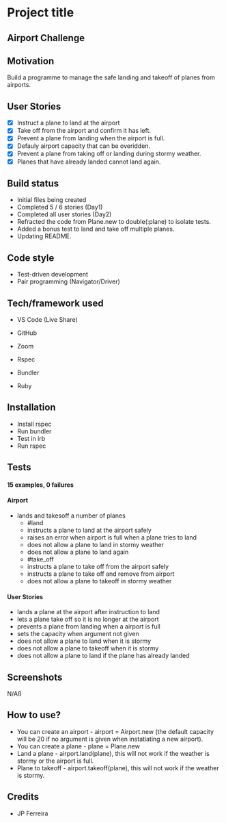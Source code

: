 # Project title
## Airport Challenge

## Motivation

Build a programme to manage the safe landing and takeoff of planes from airports.

## User Stories

- [x] Instruct a plane to land at the airport
- [x] Take off from the airport and confirm it has left.
- [x] Prevent a plane from landing when the airport is full.
- [x] Defauly airport capacity that can be overidden.
- [x] Prevent a plane from taking off or landing during stormy weather. 
- [x] Planes that have already landed cannot land again.

## Build status
* Initial files being created
* Completed 5 / 6 stories (Day1)
* Completed all user stories (Day2)
* Refracted the code from Plane.new to double(:plane) to isolate tests.
* Added a bonus test to land and take off multiple planes.
* Updating README.

## Code style
* Test-driven development
* Pair programming (Navigator/Driver)

## Tech/framework used
* VS Code (Live Share)
* GitHub
* Zoom

* Rspec
* Bundler
* Ruby

## Installation
* Install rspec
* Run bundler
* Test in irb
* Run rspec

## Tests
#### 15 examples, 0 failures

#### Airport
* lands and  takesoff a number of planes
  - #land
  -  instructs a plane to land at the airport safely
  -  raises an error when airport is full when a plane tries to land
  -  does not allow a plane to land in stormy weather
  -  does not allow a plane to land again
  - #take_off
  -  instructs a plane to take off from the airport safely
  -  instructs a plane to take off and remove from airport
  -  does not allow a plane to takeoff in stormy weather

#### User Stories
  - lands a plane at the airport after instruction to land
  - lets a plane take off so it is no longer at the airport
  - prevents a plane from landing when a airport is full
  - sets the capacity when argument not given
  - does not allow a plane to land when it is stormy
  - does not allow a plane to takeoff when it is stormy
  - does not allow a plane to land if the plane has already landed

## Screenshots

N/Aß

## How to use?
* You can create an airport - airport = Airport.new (the default capacity will be 20 if no argument is given when instatiating a new airport).
* You can create a plane - plane = Plane.new
* Land a plane - airport.land(plane), this will not work if the weather is stormy or the airport is full.
* Plane to takeoff - airport.takeoff(plane), this will not work if the weather is stormy.

## Credits

* JP Ferreira



